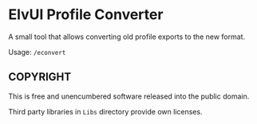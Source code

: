﻿# ElvUI Profile Converter

A small tool that allows converting old profile exports to the new format.

Usage: `/econvert`

## COPYRIGHT

This is free and unencumbered software released into the public domain.

Third party libraries in `Libs` directory provide own licenses.
